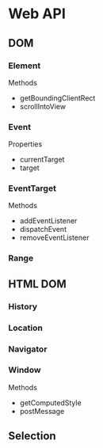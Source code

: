 # Web API

## DOM

### Element

Methods

- getBoundingClientRect
- scrollIntoView

### Event

Properties

- currentTarget
- target

### EventTarget

Methods

- addEventListener
- dispatchEvent
- removeEventListener

### Range

## HTML DOM

### History

### Location

### Navigator

### Window

Methods

- getComputedStyle
- postMessage

## Selection
